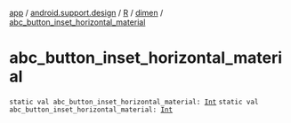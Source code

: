 [app](../../../index.md) / [android.support.design](../../index.md) / [R](../index.md) / [dimen](index.md) / [abc_button_inset_horizontal_material](.)

# abc_button_inset_horizontal_material

`static val abc_button_inset_horizontal_material: `[`Int`](https://kotlinlang.org/api/latest/jvm/stdlib/kotlin/-int/index.html)
`static val abc_button_inset_horizontal_material: `[`Int`](https://kotlinlang.org/api/latest/jvm/stdlib/kotlin/-int/index.html)